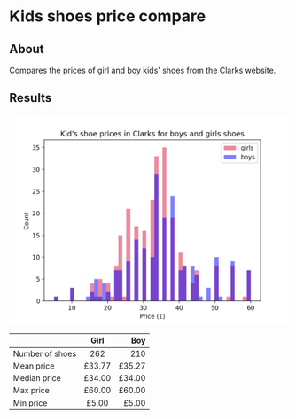 # Kids shoes price compare

## About

Compares the prices of girl and boy kids' shoes from the Clarks website.

## Results

![alt text](https://github.com/vcc-LG/clarks-shoes-prices/blob/master/result.png "Results")

|         | Girl           | Boy  |
| ------------- |:-------------:| -----:|
| Number of shoes     | 262| 210 |
| Mean price    | £33.77      |   £35.27|
| Median price |  £34.00     |     £34.00|
| Max price |  £60.00    |     £60.00|
| Min price |  £5.00    |    £5.00|
